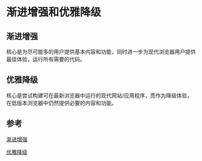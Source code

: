 # 渐进增强和优雅降级

## 渐进增强

核心是为尽可能多的用户提供基本内容和功能，同时进一步为现代浏览器用户提供最佳体验，运行所有需要的代码。

## 优雅降级

核心是尝试构建可在最新浏览器中运行的现代网站/应用程序，而作为降级体验，在低版本浏览器中仍然提供必要的内容和功能。

## 参考

[渐进增强](https://developer.mozilla.org/zh-CN/docs/Glossary/%E6%B8%90%E8%BF%9B%E5%A2%9E%E5%BC%BA)

[优雅降级](https://developer.mozilla.org/zh-CN/docs/Glossary/%E4%BC%98%E9%9B%85%E9%99%8D%E7%BA%A7)
